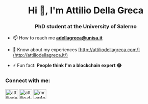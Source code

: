 <h1 align="center">Hi 👋, I'm Attilio Della Greca</h1>
<h3 align="center"> PhD student at the University of Salerno</h3>

- 📫 How to reach me **adellagreca@unisa.it**

- 📄 Know about my experiences [http://attiliodellagreca.com/](http://attiliodellagreca.it/)

- ⚡ Fun fact: **People think I'm a blockchain expert 😂**

<h3 align="left">Connect with me:</h3>
<p align="left">
<a href="https://linkedin.com/in/attiliodellagreca" target="blank"><img align="center" src="https://raw.githubusercontent.com/rahuldkjain/github-profile-readme-generator/master/src/images/icons/Social/linked-in-alt.svg" alt="attiliodellagreca" height="30" width="40" /></a>
<a href="https://fb.com/attilio.dellagreca" target="blank"><img align="center" src="https://raw.githubusercontent.com/rahuldkjain/github-profile-readme-generator/master/src/images/icons/Social/facebook.svg" alt="attilio.dellagreca" height="30" width="40" /></a>
<a href="https://instagram.com/mr.or4nge" target="blank"><img align="center" src="https://raw.githubusercontent.com/rahuldkjain/github-profile-readme-generator/master/src/images/icons/Social/instagram.svg" alt="mr.or4nge" height="30" width="40" /></a>
</p>
